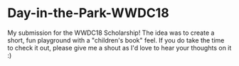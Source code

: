 # Day-in-the-Park-WWDC18

My submission for the WWDC18 Scholarship! The idea was to create a short, fun playground with a "children's book" feel. If you do take the time to check it out, please give me a shout as I'd love to hear your thoughts on it :)